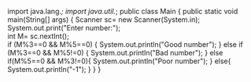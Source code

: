 import java.lang.*;
import java.util.*;
public class Main 
{
    public static void main(String[] args)
    {
       Scanner sc= new Scanner(System.in); 
       System.out.print("Enter number:");  
       int M= sc.nextInt();  
       if (M%3==0 && M%5==0) {
         System.out.println("Good number");
       }
       else if (M%3==0 && M%5!=0) {
         System.out.println("Bad number");
       }
      else if(M%5==0 && M%3!=0){
        System.out.println("Poor number");
      }
      else{
        System.out.println("-1");
      }
    }
}
